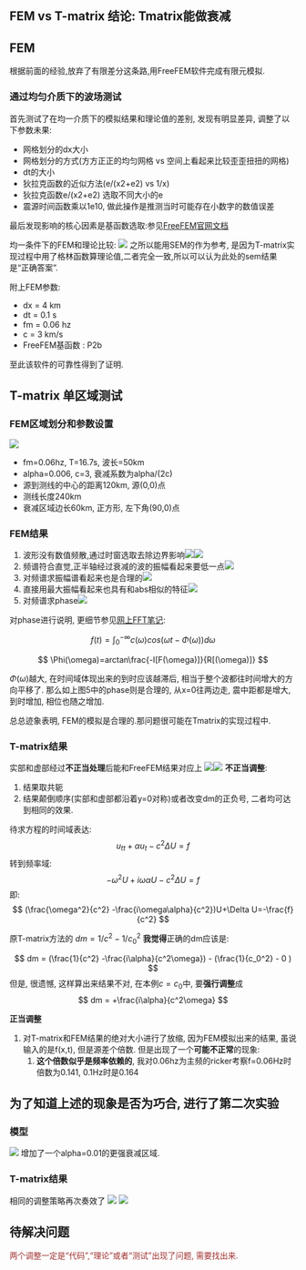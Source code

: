 ## FEM vs T-matrix 结论: Tmatrix能做衰减

## FEM
根据前面的经验,放弃了有限差分这条路,用FreeFEM软件完成有限元模拟.

### 通过均匀介质下的波场测试
首先测试了在均一介质下的模拟结果和理论值的差别, 发现有明显差异, 调整了以下参数未果:

* 网格划分的dx大小
* 网格划分的方式(方方正正的均匀网格 vs 空间上看起来比较歪歪扭扭的网格)
* dt的大小
* 狄拉克函数的近似方法(e/(x2+e2) vs 1/x)
* 狄拉克函数e/(x2+e2) 选取不同大小的e
* 震源时间函数乘以1e10, 做此操作是推测当时可能存在小数字的数值误差

最后发现影响的核心因素是基函数选取:参见[FreeFEM官网文档](https://doc.freefem.org/documentation/finite-element.html#list-of-the-types-of-finite-elements)

均一条件下的FEM和理论比较:
![](./250226pic/image.png)
之所以能用SEM的作为参考, 是因为T-matrix实现过程中用了格林函数算理论值,二者完全一致,所以可以认为此处的sem结果是“正确答案”.

附上FEM参数:
* dx    =   4 km
* dt    =   0.1 s
* fm    =   0.06 hz
* c     =   3 km/s
* FreeFEM基函数    :   P2b

至此该软件的可靠性得到了证明.

## T-matrix  单区域测试
### FEM区域划分和参数设置
![](./250226pic/mesh.png)
* fm=0.06hz, T=16.7s, 波长=50km
* alpha=0.006, c=3, 衰减系数为alpha/(2c)
* 源到测线的中心的距离120km, 源(0,0)点
* 测线长度240km
* 衰减区域边长60km, 正方形, 左下角(90,0)点

### FEM结果
1. 波形没有数值频散,通过时窗选取去除边界影响![](./250226pic/wave.png)![](./250226pic/waveFieldExample.png)
2. 频谱符合直觉,正半轴经过衰减的波的振幅看起来要低一点![](./250226pic/spectrum.png)
3. 对频谱求振幅谱看起来也是合理的![](./250226pic/abs.png)
4. 直接用最大振幅看起来也具有和abs相似的特征![](./250226pic/maxAmp.png)
5. 对频谱求phase![](./250226pic/phase.png)

对phase进行说明, 更细节参见[网上FFT笔记](https://3326545509.github.io/note.github.io/?file=FFT%E6%8C%AF%E5%B9%85%E7%9B%B8%E4%BD%8D):

$$
f(t)=\int_0^{-\infty}c(\omega)cos(\omega t-\Phi(\omega))d\omega
$$

$$
\Phi(\omega)=arctan\frac{-I[F(\omega)]}{R[(\omega)]}
$$

$\Phi(\omega)$越大, 在时间域体现出来的到时应该越滞后, 相当于整个波都往时间增大的方向平移了. 那么如上图5中的phase则是合理的, 从x=0往两边走, 震中距都是增大,到时增加, 相位也随之增加.

总总迹象表明, FEM的模拟是合理的.那问题很可能在Tmatrix的实现过程中.

### T-matrix结果
实部和虚部经过**不正当处理**后能和FreeFEM结果对应上
![](/250226pic/T-real.png)![](/250226pic/T-imag.png)
**不正当调整**:
1. 结果取共轭
2. 结果颠倒顺序(实部和虚部都沿着y=0对称)或者改变dm的正负号, 二者均可达到相同的效果.

待求方程的时间域表达:
$$
u_{tt}+\alpha u_t - c^2 \Delta U=f
$$
转到频率域:
$$
-\omega^2U+i\omega\alpha U - c^2\Delta U=f
$$
即:
$$
(\frac{\omega^2}{c^2}  -\frac{i\omega\alpha}{c^2})U+\Delta U=-\frac{f}{c^2}
$$

原T-matrix方法的 $dm=1/c^2-1/c_0^2$ **我觉得**正确的dm应该是:

$$
dm = (\frac{1}{c^2}  -\frac{i\alpha}{c^2\omega}) - (\frac{1}{c_0^2}  - 0 )
$$
但是, 很遗憾, 这样算出来结果不对, 在本例$c=c_0$中, 要**强行调整**成
$$
dm = +\frac{i\alpha}{c^2\omega}
$$

**正当调整**
1. 对T-matrix和FEM结果的绝对大小进行了放缩, 因为FEM模拟出来的结果, 虽说输入的是f(x,t), 但是源差个倍数. 但是出现了一个**可能不正常**的现象:
   1. **这个倍数似乎是频率依赖的**, 我对0.06hz为主频的ricker考察f=0.06Hz时倍数为0.141, 0.1Hz时是0.164
   
## 为了知道上述的现象是否为巧合, 进行了第二次实验
### 模型
![](./250226pic/meshTwo.png)
增加了一个alpha=0.01的更强衰减区域.

### T-matrix结果
相同的调整策略再次奏效了
![](./250226pic/T-2areaReal.png)
![](./250226pic/T-2areaImag.png)

## 待解决问题
<span style="color:rgb(160, 48, 48);">两个调整一定是“代码”,“理论”或者“测试”出现了问题, 需要找出来.</span>